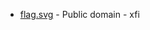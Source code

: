 * [flag.svg](https://commons.wikimedia.org/wiki/File:Flag_of_British_Columbia.svg) - Public domain - xfi
